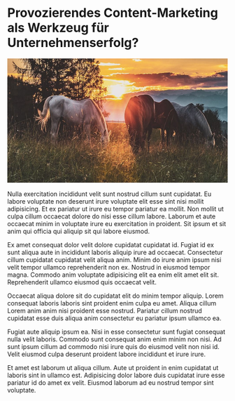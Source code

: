 # Provozierendes Content-Marketing als Werkzeug für Unternehmenserfolg?

![Pferde](01.jpeg)

Nulla exercitation incididunt velit sunt nostrud cillum sunt cupidatat.
Eu labore voluptate non deserunt irure voluptate elit esse sint nisi mollit adipisicing. Et ex pariatur ut irure eu tempor pariatur ea mollit. Non mollit ut culpa cillum occaecat dolore do nisi esse cillum labore. Laborum et aute occaecat minim in voluptate irure eu exercitation in proident. Sit ipsum et sit anim qui officia qui aliquip sit qui labore eiusmod.

Ex amet consequat dolor velit dolore cupidatat cupidatat id. Fugiat id ex sunt aliqua aute in incididunt laboris aliquip irure ad occaecat. Consectetur cillum cupidatat cupidatat velit aliqua anim. Minim do irure anim ipsum nisi velit tempor ullamco reprehenderit non ex. Nostrud in eiusmod tempor magna. Commodo anim voluptate adipisicing elit ea enim elit amet elit sit. Reprehenderit ullamco eiusmod quis occaecat velit.

Occaecat aliqua dolore sit do cupidatat elit do minim tempor aliquip. Lorem consequat laboris laboris sint proident enim culpa eu amet. Aliqua cillum Lorem anim anim nisi proident esse nostrud. Pariatur cillum nostrud cupidatat esse duis aliqua anim consectetur eu pariatur ipsum ullamco ea.

Fugiat aute aliquip ipsum ea. Nisi in esse consectetur sunt fugiat consequat nulla velit laboris. Commodo sunt consequat anim enim minim non nisi. Ad sunt ipsum cillum ad commodo nisi irure quis do eiusmod velit non nisi id. Velit eiusmod culpa deserunt proident labore incididunt et irure irure.

Et amet est laborum ut aliqua cillum. Aute ut proident in enim cupidatat ut laboris sint in ullamco est. Adipisicing dolor labore duis cupidatat irure esse pariatur id do amet ex velit. Eiusmod laborum ad eu nostrud tempor sint voluptate.
